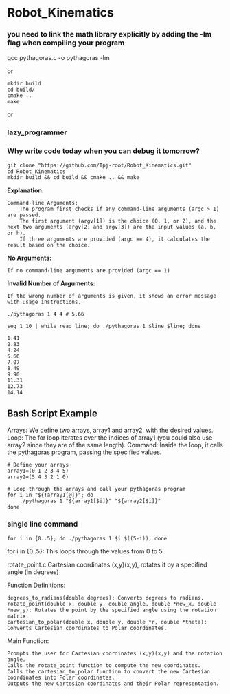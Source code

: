 # Robot_Kinematics




### you need to link the math library explicitly by adding the -lm flag when compiling your program

gcc pythagoras.c -o pythagoras -lm


or

```
mkdir build
cd build/
cmake ..
make
```

or 

### lazy_programmer
### Why write code today when you can debug it tomorrow?

```
git clone "https://github.com/Tpj-root/Robot_Kinematics.git"
cd Robot_Kinematics
mkdir build && cd build && cmake .. && make
```


**Explanation:**

    Command-line Arguments:
        The program first checks if any command-line arguments (argc > 1) are passed.
        The first argument (argv[1]) is the choice (0, 1, or 2), and the next two arguments (argv[2] and argv[3]) are the input values (a, b, or h).
        If three arguments are provided (argc == 4), it calculates the result based on the choice.

**No Arguments:**

    If no command-line arguments are provided (argc == 1)

**Invalid Number of Arguments:**

    If the wrong number of arguments is given, it shows an error message with usage instructions.


```
./pythagoras 1 4 4 # 5.66
```




```
seq 1 10 | while read line; do ./pythagoras 1 $line $line; done
```

```
1.41
2.83
4.24
5.66
7.07
8.49
9.90
11.31
12.73
14.14
```

## Bash Script Example

Arrays: We define two arrays, array1 and array2, with the desired values.
Loop: The for loop iterates over the indices of array1 (you could also use array2 since they are of the same length).
Command: Inside the loop, it calls the pythagoras program, passing the specified values.

```
# Define your arrays
array1=(0 1 2 3 4 5)
array2=(5 4 3 2 1 0)

# Loop through the arrays and call your pythagoras program
for i in "${!array1[@]}"; do
    ./pythagoras 1 "${array1[$i]}" "${array2[$i]}"
done

```

###  single line command

```
for i in {0..5}; do ./pythagoras 1 $i $((5-i)); done
```

for i in {0..5}: This loops through the values from 0 to 5.





rotate_point.c
Cartesian coordinates (x,y)(x,y), rotates it by a specified angle (in degrees)




Function Definitions:

    degrees_to_radians(double degrees): Converts degrees to radians.
    rotate_point(double x, double y, double angle, double *new_x, double *new_y): Rotates the point by the specified angle using the rotation matrix.
    cartesian_to_polar(double x, double y, double *r, double *theta): Converts Cartesian coordinates to Polar coordinates.
    
    
Main Function:

    Prompts the user for Cartesian coordinates (x,y)(x,y) and the rotation angle.
    Calls the rotate_point function to compute the new coordinates.
    Calls the cartesian_to_polar function to convert the new Cartesian coordinates into Polar coordinates.
    Outputs the new Cartesian coordinates and their Polar representation.
    
    
    

